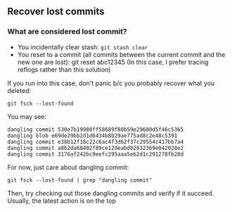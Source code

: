 ## Recover lost commits

### What are considered lost commit?
- You incidentally clear stash: `git stash clear`
- You reset to a commit (all commits between the current commit and the new one are lost): git reset abc12345 (In this case, I prefer tracing reflogs rather than this solution)

If you run into this case, don't panic b/c you probably recover what you deleted:
```
git fsck --lost-found
```

You may see:
```
dangling commit 530e7b19980ff58689f80b59e29600d5f46c5365
dangling blob e69de29bb2d1d6434b8b29ae775ad8c2e48c5391
dangling commit e38b12f18c22c6ac4f3d62f37c29554c417bb7a4
dangling commit a8b2da68402f89ce12deabd02832369e042028e2
dangling commit 3176af242bc9eefc295aaa5eb2d1c291278fb20d
```

For now, just care about dangling commit: 
```
git fsck --lost-found | grep "dangling commit"
```

Then, try checking out those dangling commits and verify if it succeed. Usually, the latest action is on the top
